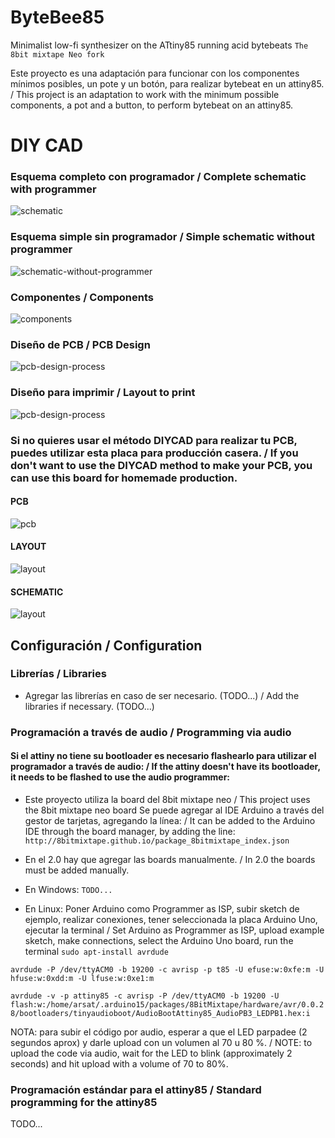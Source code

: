 # ByteBee85
Minimalist low-fi synthesizer on the ATtiny85 running acid bytebeats
``The 8bit mixtape Neo fork`` 

Este proyecto es una adaptación para funcionar con los componentes mínimos posibles, un pote y un botón, para realizar bytebeat en un attiny85. / This project is an adaptation to work with the minimum possible components, a pot and a button, to perform bytebeat on an attiny85.

# DIY CAD

### Esquema completo con programador / Complete schematic with programmer
![schematic](https://raw.githubusercontent.com/marsfactory/ByteBee85/main/diycad/esquema.png)

### Esquema simple sin programador / Simple schematic without programmer
![schematic-without-programmer](https://raw.githubusercontent.com/marsfactory/ByteBee85/main/diycad/esquema-sin-programmer.png)

### Componentes / Components
![components](https://raw.githubusercontent.com/marsfactory/ByteBee85/main/diycad/componenetes.png)

### Diseño de PCB / PCB Design
![pcb-design-process](https://raw.githubusercontent.com/marsfactory/ByteBee85/main/diycad/pcb-process.png)

### Diseño para imprimir / Layout to print
![pcb-design-process](https://raw.githubusercontent.com/marsfactory/ByteBee85/main/diycad/template-components.png)


### Si no quieres usar el método DIYCAD para realizar tu PCB, puedes utilizar esta placa para producción casera. / If you don't want to use the DIYCAD method to make your PCB, you can use this board for homemade production.

#### PCB
![pcb](https://raw.githubusercontent.com/marsfactory/ByteBee85/main/hardware/production/pcb.png)

#### LAYOUT
![layout](https://raw.githubusercontent.com/marsfactory/ByteBee85/main/hardware/production/layout.png)

#### SCHEMATIC
![layout](https://raw.githubusercontent.com/marsfactory/ByteBee85/main/hardware/images/schematic.jpg)

## Configuración / Configuration

### Librerías / Libraries

- Agregar las librerías en caso de ser necesario. (TODO...) / Add the libraries if necessary. (TODO...)

### Programación a través de audio / Programming via audio

#### Si el attiny no tiene su bootloader es necesario flashearlo para utilizar el programador a través de audio: / If the attiny doesn't have its bootloader, it needs to be flashed to use the audio programmer:

- Este proyecto utiliza la board del 8bit mixtape neo / This project uses the 8bit mixtape neo board
Se puede agregar al IDE Arduino a través del gestor de tarjetas, agregando la línea: / It can be added to the Arduino IDE through the board manager, by adding the line:
`http://8bitmixtape.github.io/package_8bitmixtape_index.json`

- En el 2.0 hay que agregar las boards manualmente. / In 2.0 the boards must be added manually.

- En Windows:
``TODO...``

- En Linux:
Poner Arduino como Programmer as ISP, subir sketch de ejemplo, realizar conexiones, tener seleccionada la placa Arduino Uno, ejecutar la terminal / Set Arduino as Programmer as ISP, upload example sketch, make connections, select the Arduino Uno board, run the terminal
``sudo apt-install avrdude``  

``avrdude -P /dev/ttyACM0 -b 19200 -c avrisp -p t85 -U efuse:w:0xfe:m -U hfuse:w:0xdd:m -U lfuse:w:0xe1:m``

``avrdude -v -p attiny85 -c avrisp -P /dev/ttyACM0 -b 19200 -U flash:w:/home/arsat/.arduino15/packages/8BitMixtape/hardware/avr/0.0.28/bootloaders/tinyaudioboot/AudioBootAttiny85_AudioPB3_LEDPB1.hex:i`` 

NOTA: para subir el código por audio, esperar a que el LED parpadee (2 segundos aprox) y darle upload con un volumen al 70 u 80 %. / NOTE: to upload the code via audio, wait for the LED to blink (approximately 2 seconds) and hit upload with a volume of 70 to 80%.

### Programación estándar para el attiny85 / Standard programming for the attiny85

TODO...